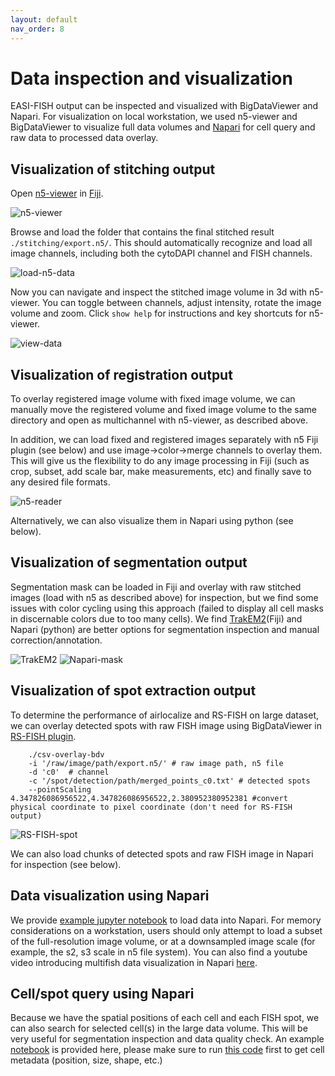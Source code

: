 ```yaml
---
layout: default
nav_order: 8
---
```


# Data inspection and visualization

EASI-FISH output can be inspected and visualized with BigDataViewer and Napari. For visualization on local workstation, we used n5-viewer and BigDataViewer to visualize full data volumes and [Napari](https://napari.org/) for cell query and raw data to processed data overlay.  

## Visualization of stitching output  

Open [n5-viewer](https://github.com/saalfeldlab/n5-viewer) in [Fiji](https://imagej.net/software/fiji/downloads). 

![n5-viewer](images/n5-viewer.png)

Browse and load the folder that contains the final stitched result `./stitching/export.n5/`. This should automatically recognize and load all image channels, including both the cytoDAPI channel and FISH channels.  

![load-n5-data](images/load-n5-data.png)

Now you can navigate and inspect the stitched image volume in 3d with n5-viewer. You can toggle between channels, adjust intensity, rotate the image volume and zoom. Click `show help` for instructions and key shortcuts for n5-viewer.  

![view-data](images/view-data.png)

## Visualization of registration output

To overlay registered image volume with fixed image volume, we can manually move the registered volume and fixed image volume to the same directory and open as multichannel with n5-viewer, as described above. 

In addition, we can load fixed and registered images separately with n5 Fiji plugin (see below) and use image->color->merge channels to overlay them. This will give us the flexibility to do any image processing in Fiji (such as crop, subset, add scale bar, make measurements, etc) and finally save to any desired file formats. 

![n5-reader](images/n5-reader.png)

Alternatively, we can also visualize them in Napari using python (see below).   

## Visualization of segmentation output

Segmentation mask can be loaded in Fiji and overlay with raw stitched images (load with n5 as described above) for inspection, but we find some issues with color cycling using this approach (failed to display all cell masks in discernable colors due to too many cells). We find [TrakEM2](https://imagej.net/plugins/trakem2/)(Fiji) and Napari (python) are better options for segmentation inspection and manual correction/annotation. 

![TrakEM2](images/TrakEM2.png)
![Napari-mask](images/Napari-mask.png)

## Visualization of spot extraction output

To determine the performance of airlocalize and RS-FISH on large dataset, we can overlay detected spots with raw FISH image using BigDataViewer in [RS-FISH plugin](https://github.com/PreibischLab/RS-FISH).
```
    ./csv-overlay-bdv 
    -i '/raw/image/path/export.n5/' # raw image path, n5 file
    -d 'c0'  # channel
    -c '/spot/detection/path/merged_points_c0.txt' # detected spots
    --pointScaling 4.347826086956522,4.347826086956522,2.380952380952381 #convert physical coordinate to pixel coordinate (don't need for RS-FISH output)
```

![RS-FISH-spot](images/RS-FISH-spot.png)

We can also load chunks of detected spots and raw FISH image in Napari for inspection (see below).

## Data visualization using Napari

We provide [example jupyter notebook](https://github.com/multiFISH/EASI-FISH/blob/master/data_visualization/1_Image_visualization.ipynb) to load data into Napari. For memory considerations on a workstation, users should only attempt to load a subset of the full-resolution image volume, or at a downsampled image scale (for example, the s2, s3 scale in n5 file system). You can also find a youtube video introducing multifish data visualization in Napari [here](https://www.youtube.com/watch?v=QP7ffG9d-do).    

## Cell/spot query using Napari

Because we have the spatial positions of each cell and each FISH spot, we can also search for selected cell(s) in the large data volume. This will be very useful for segmentation inspection and data quality check. An example [notebook](https://github.com/multiFISH/EASI-FISH/blob/master/data_visualization/2_Visualization_by_cell_ID.ipynb) is provided here, please make sure to run [this code](https://github.com/multiFISH/EASI-FISH/blob/master/data_processing/2_ROI_and_spot_extraction.ipynb) first to get cell metadata (position, size, shape, etc.) 
